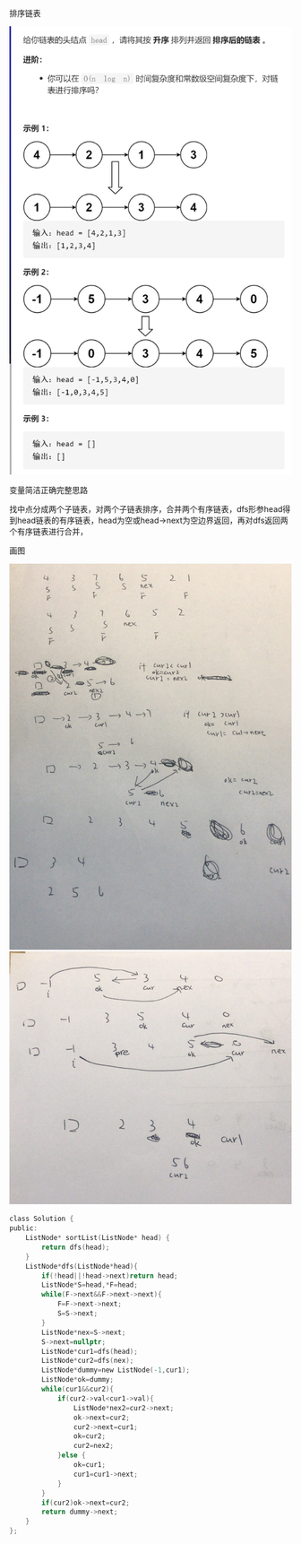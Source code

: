 排序链表

![img](image/1628078010262.png)

变量简洁正确完整思路

找中点分成两个子链表，对两个子链表排序，合并两个有序链表，dfs形参head得到head链表的有序链表，head为空或head->next为空边界返回，再对dfs返回两个有序链表进行合并，

画图

![img](image/1628080189374.png)![img](image/1628080202299.png)

```c
class Solution {
public:
    ListNode* sortList(ListNode* head) {
        return dfs(head);
    }
    ListNode*dfs(ListNode*head){
        if(!head||!head->next)return head;
        ListNode*S=head,*F=head;
        while(F->next&&F->next->next){
            F=F->next->next;
            S=S->next;
        }
        ListNode*nex=S->next;
        S->next=nullptr;
        ListNode*cur1=dfs(head);
        ListNode*cur2=dfs(nex);
        ListNode*dummy=new ListNode(-1,cur1);
        ListNode*ok=dummy;
        while(cur1&&cur2){
            if(cur2->val<cur1->val){
                ListNode*nex2=cur2->next;
                ok->next=cur2;
                cur2->next=cur1;
                ok=cur2;
                cur2=nex2;
            }else {
                ok=cur1;
                cur1=cur1->next;
            }
        }
        if(cur2)ok->next=cur2;
        return dummy->next;
    }
};
```

